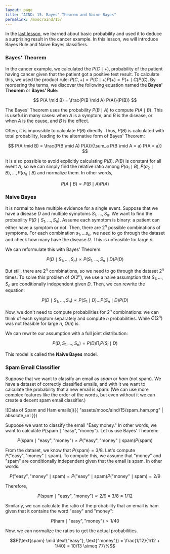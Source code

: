 ```yaml
---
layout: page
title: "AIND: 15. Bayes' Theorem and Naive Bayes"
permalink: /mooc/aind/15/
---
```


In the [last lesson](/mooc/aind/14), we learned about basic probability and used it to deduce a surprising result in the cancer example. In this lesson, we will introduce Bayes Rule and Naive Bayes classifiers.

### Bayes' Theorem

In the cancer example, we calculated the $P(C \mid +)$, probability of the patient having cancer given that the patient got a positive test result. To calculate this, we used the product rule: $P(C, +) = P(C \mid +) P(+) = P(+ \mid C) P(C)$. By reordering the terms, we discover the following equation named the **Bayes' Theorem** or **Bayes' Rule**:

$$ P(A \mid B) = \frac{P(B \mid A) P(A)}{P(B)} $$

The Bayes' Theorem uses the probability $P(B \mid A)$ to compute $P(A \mid B)$. This is  useful in many cases: when $A$ is a symptom, and $B$ is the disease, or when $A$ is the cause, and $B$ is the effect.

Often, it is impossible to calculate $P(B)$ directly. Thus, $P(B)$ is calculated with total probability, leading to the alternative form of Bayes' Theorem:

$$ P(A \mid B) = \frac{P(B \mid A) P(A)}{\sum_a P(B \mid A = a) P(A = a)} $$

It is also possible to avoid explicitly calculating $P(B)$. $P(B)$ is constant for all event $A$, so we can simply find the relative ratio among $P(a_1 \mid B), P(a_2 \mid B), \ldots, P(a_n \mid B)$ and normalize them. In other words,

$$P(A \mid B) \propto P(B \mid A) P(A)$$

### Naive Bayes

It is normal to have multiple evidence for a single event. Suppose that we have a disease $D$ and multiple symptoms $S_1, \ldots, S_n$.  We want to find the probability $P(D \mid S_1, \ldots, S_n)$. Assume each symptom is binary: a patient can either have a symptom or not. Then, there are $2^n$ possible combinations of symptoms. For each combination $s_1, \ldots s_n$, we need to go through the dataset and check how many have the disease $D$.  This is unfeasible for large $n$.

We can reformulate this with Bayes' Theorem:

$$ P(D \mid S_1, \ldots, S_n) \propto P(S_1, \ldots, S_n \mid D) P(D)$$

But still, there are $2^n$ combinations, so we need to go through the dataset $2^n$ times. To solve this problem of $O(2^n)$, we use a naive assumption that $S_1, \ldots, S_n$ are conditionally independent given $D$. Then, we can rewrite the equation:

$$ P(D \mid S_1, \ldots, S_n) \propto P(S_1 \mid D) \ldots P(S_n \mid D) P(D) $$

Now, we don't need to compute probabilities for $2^n$ combinations: we can think of each symptom separately and compute $n$ probabilities. While $O(2^n)$ was not feasible for large $n$, $O(n)$ is.

We can rewrite our assumption with a full joint distribution:

$$ P(D, S_1, \ldots, S_n) = P(D) \prod_i P(S_i \mid D)$$

This model is called the **Naive Bayes** model.

### Spam Email Classifier

Suppose that we want to classify an email as *spam* or *ham* (not spam). We have a dataset of correctly classified emails, and with it we want to calculate the probability that a new email is spam. (We can use more complex features like the order of the words, but even without it we can create a decent spam email classifier.)

![Data of Spam and Ham emails]({{ "assets/mooc/aind/15/spam_ham.png" | absolute_url }})

Suppose we want to classify the email "Easy money." In other words, we want to calculate $P(\text{spam} \mid \text{"easy"}, \text{"money"})$. Let us use Bayes' Theorem:

$$ P(\text{spam} \mid \text{"easy"}, \text{"money"}) \propto P(\text{"easy"}, \text{"money"} \mid \text{spam}) P(\text{spam}) $$

From the dataset, we know that $P(\text{spam}) = 3/8$. Let's compute $P(\text{"easy"}, \text{"money"} \mid \text{spam})$. To compute this, we assume that "money" and "spam" are conditionally independent given that the email is spam. In other words:

$$P(\text{"easy"}, \text{"money"} \mid \text{spam}) = P(\text{"easy"} \mid \text{spam}) P(\text{"money"} \mid \text{spam}) = 2 / 9$$

Therefore,

$$ P(\text{spam} \mid \text{"easy"}, \text{"money"}) \propto 2/9 \times 3/8 = 1/12$$

Similarly, we can calculate the ratio of the probability that an email is ham given that it contains the word "easy" and "money":

$$P(\text{ham} \mid \text{"easy"}, \text{"money"}) \propto 1/40$$ 

Now, we can normalize the ratios to get the actual probabilities.

$$P(\text{spam} \mid \text{"easy"}, \text{"money"}) = \frac{1/12}{1/12 + 1/40} = 10/13 \simeq 77\%$$

